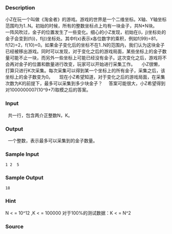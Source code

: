 
### Description
小Z在玩一个叫做《淘金者》的游戏。游戏的世界是一个二维坐标。X轴、Y轴坐标范围均为1..N。初始的时候，所有的整数坐标点上均有一块金子，共N*N块。
    一阵风吹过，金子的位置发生了一些变化。细心的小Z发现，初始在(i，j)坐标处的金子会变到(f(i)，fIj))坐标处。其中f(x)表示x各位数字的乘积，例如f(99)=81，f(12)=2，f(10)=0。如果金子变化后的坐标不在1..N的范围内，我们认为这块金子已经被移出游戏。同时可以发现，对于变化之后的游戏局面，某些坐标上的金子数量可能不止一块，而另外一些坐标上可能已经没有金子。这次变化之后，游戏将不会再对金子的位置和数量进行改变，玩家可以开始进行采集工作。
    小Z很懒，打算只进行K次采集。每次采集可以得到某一个坐标上的所有金子，采集之后，该坐标上的金子数变为0。
    现在小Z希望知道，对于变化之后的游戏局面，在采集次数为K的前提下，最多可以采集到多少块金子？
    答案可能很大，小Z希望得到对1000000007(10^9+7)取模之后的答案。

### Input
  共一行，包含两介正整数N，K。

### Output
  一个整数，表示最多可以采集到的金子数量。

### Sample Input
    1 2  5

### Sample Output
    18
### Hint
N < = 10^12 ,K < = 100000
对于100%的测试数据：K < = N^2
### Source
